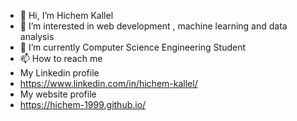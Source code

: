 - 👋 Hi, I’m Hichem Kallel
- 👀 I’m interested in web development , machine learning and data analysis
- 🌱 I’m currently Computer Science Engineering Student 
- 📫 How to reach me 
- My Linkedin profile
- https://www.linkedin.com/in/hichem-kallel/
- My website profile 
- https://hichem-1999.github.io/
